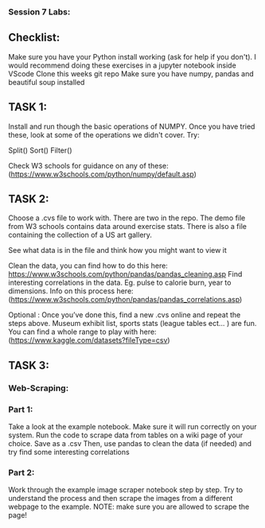 ### Session 7 Labs:

## Checklist: 

Make sure you have your Python install working (ask for help if you don't). I would recommend doing these exercises in a jupyter notebook inside VScode
Clone this weeks git repo
Make sure you have numpy, pandas and beautiful soup installed 


## TASK 1:

Install and run though the basic operations of NUMPY. Once you have tried these, look at some of the operations we didn't cover. Try:

Split()
Sort()
Filter()

Check W3 schools for guidance on any of these:  (https://www.w3schools.com/python/numpy/default.asp)



## TASK 2:

Choose a .cvs file to work with. There are two in the repo. The demo file from W3 schools contains data around exercise stats. There is also a file containing the collection of a US art gallery.

See what data is in the file and think how you might want to view it

Clean the data, you can find how to do this here: https://www.w3schools.com/python/pandas/pandas_cleaning.asp
Find interesting correlations in the data. Eg. pulse to calorie burn, year to dimensions. Info on this process here: (https://www.w3schools.com/python/pandas/pandas_correlations.asp)


 Optional : Once you’ve done this,  find a new .cvs online and repeat the steps above. Museum exhibit list, sports stats (league tables ect… ) are fun. You can find a whole range to play with here: (https://www.kaggle.com/datasets?fileType=csv)



## TASK 3:

### Web-Scraping:

### Part 1:

Take a look at the example notebook. Make sure it will run correctly on your system. 
Run the code to scrape data from tables on a wiki page of your choice. 
Save as a .csv
Then, use pandas to clean the data (if needed) and try find some interesting correlations

### Part 2:

Work through the example image scraper notebook step by step.
Try to understand the process and then scrape the images from a different webpage to the example. NOTE: make sure you are allowed to scrape the page!




